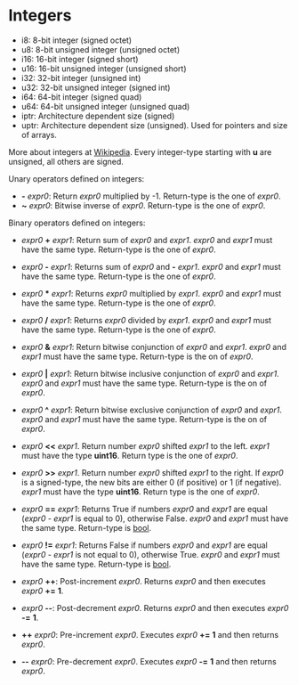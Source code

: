 # Integers

- i8: 8-bit integer (signed octet)
- u8: 8-bit unsigned integer (unsigned octet)
- i16: 16-bit integer (signed short)
- u16: 16-bit unsigned integer (unsigned short)
- i32: 32-bit integer (unsigned int)
- u32: 32-bit unsigned integer (signed int)
- i64: 64-bit integer (signed quad)
- u64: 64-bit unsigned integer (unsigned quad)
- iptr: Architecture dependent size (signed)
- uptr: Architecture dependent size (unsigned). Used for pointers and size
  of arrays.

More about integers at
[Wikipedia](https://en.wikipedia.org/wiki/Integer_%28computer_science%29).
Every integer-type starting with **u** are unsigned, all others are signed.

Unary operators defined on integers:

- **-** *expr0*: Return *expr0* multiplied by -1. Return-type is the one of
  *expr0*.
- **~** *expr0*: Bitwise inverse of *expr0*. Return-type is the one of *expr0*.

Binary operators defined on integers:

- *expr0* **+** *expr1*: Return sum of *expr0* and *expr1*. *expr0* and *expr1*
  must have the same type. Return-type is the one of *expr0*.
- *expr0* **-** *expr1*: Returns sum of *expr0* and **-** *expr1*. *expr0* and
  *expr1* must have the same type. Return-type is the one of *expr0*.
- *expr0* **\*** *expr1*: Returns *expr0* multiplied by *expr1*. *expr0* and
  *expr1* must have the same type. Return-type is the one of *expr0*.
- *expr0* **/** *expr1*: Returns *expr0* divided by *expr1*. *expr0* and
  *expr1* must have the same type. Return-type is the one of *expr0*.

- *expr0* **&** *expr1*: Return bitwise conjunction of *expr0* and *expr1*.
  *expr0* and *expr1* must have the same type. Return-type is the on of
  *expr0*.
- *expr0* **|** *expr1*: Return bitwise inclusive conjunction of *expr0* and
  *expr1*.  *expr0* and *expr1* must have the same type. Return-type is the on
  of *expr0*.  
- *expr0* **^** *expr1*: Return bitwise exclusive conjunction of *expr0* and
  *expr1*.  *expr0* and *expr1* must have the same type. Return-type is the on
  of *expr0*.  

- *expr0* **\<\<** *expr1*. Return number *expr0* shifted *expr1* to the left.
  *expr1* must have the type **uint16**. Return type is the one of *expr0*.
- *expr0* **\>\>** *expr1*. Return number *expr0* shifted *expr1* to the right.
  If *expr0* is a signed-type, the new bits are either 0 (if positive) or 1 (if
  negative).  *expr1* must have the type **uint16**. Return type is the one of
  *expr0*.

- *expr0* **==** *expr1*: Returns True if numbers *expr0* and *expr1* are equal
  (*expr0* - *expr1* is equal to 0), otherwise False.  *expr0* and *expr1* must
  have the same type. Return-type is [bool](./kernel_bool.md).
- *expr0* **!=** *expr1*: Returns False if numbers *expr0* and *expr1* are
  equal (*expr0* - *expr1* is not equal to 0), otherwise True. *expr0* and
  *expr1* must have the same type. Return-type is [bool](./kernel_bool.md).

- *expr0* **++**: Post-increment *expr0*. Returns *expr0* and then executes
  *expr0* **+=** **1**.

- *expr0* **--**: Post-decrement *expr0*. Returns *expr0* and then executes
  *expr0* **-=** **1**.

- **++** *expr0*: Pre-increment *expr0*. Executes *expr0* **+=** **1** and then
  returns *expr0*.

- **--** *expr0*: Pre-decrement *expr0*. Executes *expr0* **-=** **1** and then
  returns *expr0*.
